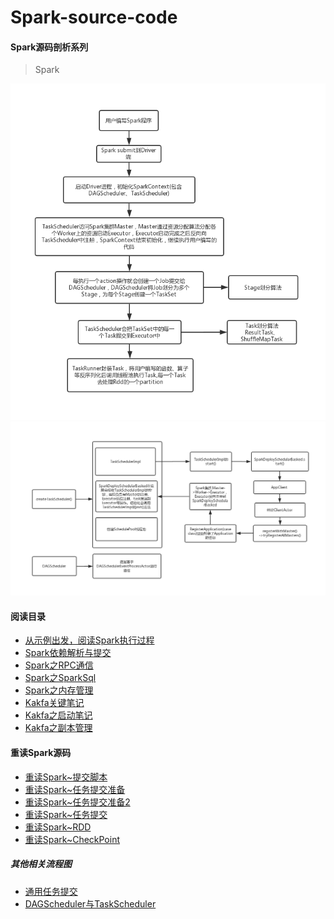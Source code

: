Spark-source-code
=================
#### Spark源码剖析系列  
>
> Spark
>

![1.jpg](https://github.com/V-I-C-T-O-R/spark-source-code/blob/master/spark/pic/1.jpg)  
![2.jpg](https://github.com/V-I-C-T-O-R/spark-source-code/blob/master/spark/pic/2.jpg)  
#### 阅读目录  
* [从示例出发，阅读Spark执行过程](https://github.com/V-I-C-T-O-R/spark-source-code/blob/master/spark/article/startlearn/1/从示例出发，阅读Spark执行过程.md)
* [Spark依赖解析与提交](https://github.com/V-I-C-T-O-R/spark-source-code/blob/master/spark/article/startlearn/2/Spark依赖解析与提交.md)
* [Spark之RPC通信](https://github.com/V-I-C-T-O-R/spark-source-code/blob/master/spark/article/startlearn/3/Spark之RPC通信.md)
* [Spark之SparkSql](https://github.com/V-I-C-T-O-R/spark-source-code/blob/master/spark/article/startlearn/4/Spark之SparkSql.md)
* [Spark之内存管理](https://github.com/V-I-C-T-O-R/spark-source-code/blob/master/spark/article/startlearn/6/Spark之内存管理.md)
* [Kakfa关键笔记](https://github.com/V-I-C-T-O-R/spark-source-code/blob/master/spark/article/startlearn/7/Kafka原理剖析记录.md)
* [Kakfa之启动笔记](https://github.com/V-I-C-T-O-R/spark-source-code/blob/master/spark/article/startlearn/8/Kafka之启动.md)
* [Kakfa之副本管理](https://github.com/V-I-C-T-O-R/spark-source-code/blob/master/spark/article/startlearn/9/Kafka之副本管理.md)

#### 重读Spark源码  
* [重读Spark~提交脚本](https://github.com/V-I-C-T-O-R/spark-source-code/blob/master/spark/article/restudy/1/重读Spark~提交脚本.md)
* [重读Spark~任务提交准备](https://github.com/V-I-C-T-O-R/spark-source-code/blob/master/spark/article/restudy/2/重读Spark~任务提交准备.md)
* [重读Spark~任务提交准备2](https://github.com/V-I-C-T-O-R/spark-source-code/blob/master/spark/article/restudy/3/重读Spark~任务提交准备2.md)
* [重读Spark~任务提交](https://github.com/V-I-C-T-O-R/spark-source-code/blob/master/spark/article/restudy/4/重读Spark~任务提交.md)
* [重读Spark~RDD](https://github.com/V-I-C-T-O-R/spark-source-code/blob/master/spark/article/restudy/5/重读Spark~RDD.md)
* [重读Spark~CheckPoint](https://github.com/V-I-C-T-O-R/spark-source-code/blob/master/spark/article/restudy/6/重读Spark~CheckPoint.md)

##### 其他相关流程图
* [通用任务提交](https://github.com/V-I-C-T-O-R/spark-source-code/blob/master/spark/pic/1.jpg)
* [DAGScheduler与TaskScheduler](https://github.com/V-I-C-T-O-R/spark-source-code/blob/master/spark/pic/2.jpg)